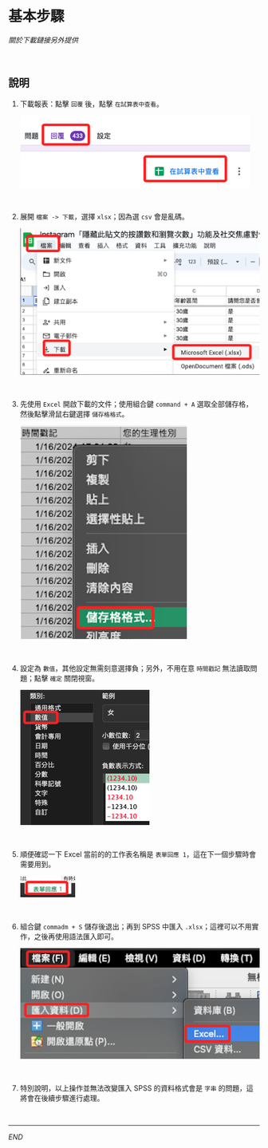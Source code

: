 # 基本步驟

_關於下載鏈接另外提供_

<br>

## 說明

1. 下載報表：點擊 `回覆` 後，點擊 `在試算表中查看`。

    ![](images/img_01.png)

<br>

2. 展開 `檔案 -> 下載`，選擇 `xlsx`；因為選 `csv` 會是亂碼。

    ![](images/img_02.png)

<br>

3. 先使用 `Excel` 開啟下載的文件；使用組合鍵 `command + A` 選取全部儲存格，然後點擊滑鼠右鍵選擇 `儲存格格式`。

    ![](images/img_03.png)

<br>

4. 設定為 `數值`，其他設定無需刻意選擇負；另外，不用在意 `時間戳記` 無法讀取問題；點擊 `確定` 關閉視窗。

    ![](images/img_04.png)

<br>

5. 順便確認一下 Excel 當前的的工作表名稱是 `表單回應 1`，這在下一個步驟時會需要用到。

    ![](images/img_05.png)

<br>

6. 組合鍵 `commadm + S` 儲存後退出；再到 SPSS 中匯入 `.xlsx`；這裡可以不用實作，之後再使用語法匯入即可。

    ![](images/img_06.png)

<br>

7. 特別說明，以上操作並無法改變匯入 SPSS 的資料格式會是 `字串` 的問題，這將會在後續步驟進行處理。

<br>

___

_END_